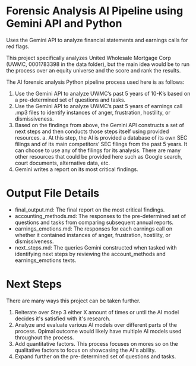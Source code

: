 # Forensic Analysis AI Pipeline using Gemini API and Python
Uses the Gemini API to analyze financial statements and earnings calls for red flags.

This project specifically analyzes United Wholesale Mortgage Corp (UWMC, 0001783398 in the data folder), but the main idea would be to run the process over an equity universe and the score and rank the results.

The AI forensic analysis Python pipeline process used here is as follows:
  1.	Use the Gemini API to analyze UWMC’s past 5 years of 10-K’s based on a pre-determined set of questions and tasks.
  2.	Use the Gemini API to analyze UWMC’s past 5 years of earnings call .mp3 files to identify instances of anger, frustration, hostility, or dismissiveness.
  3.	Based on the findings from above, the Gemini API constructs a set of next steps and then conducts those steps itself using provided resources.
  	  a.	At this step, the AI is provided a database of its own SEC filings and of its main competitors’ SEC filings from the past 5 years. It can choose to use any of the filings for its analysis. There are many other resources that could be provided here such as Google search, court documents, alternative data, etc.
  4.	Gemini writes a report on its most critical findings.

# Output File Details
- final_output.md: The final report on the most critical findings.
- accounting_methods.md: The responses to the pre-determined set of questions and tasks from comparing subsequent annual reports.
- earnings_emotions.md: The responses for each earnings call on whether it contained instances of anger, frustration, hostility, or dismissiveness.
- next_steps.md: The queries Gemini constructed when tasked with identifying next steps by reviewing the account_methods and earnings_emotions texts.

# Next Steps
There are many ways this project can be taken further.
  1. Reiterate over Step 3 either X amount of times or until the AI model decides it's satisfied with it's research.
  2. Analyze and evaluate various AI models over different parts of the process. Opimal outcome would likely have multiple AI models used throughout the process.
  3. Add quantitative factors. This process focuses on mores so on the qualitative factors to focus on showcasing the AI's ability.
  4. Expand further on the pre-determined set of questions and tasks.
